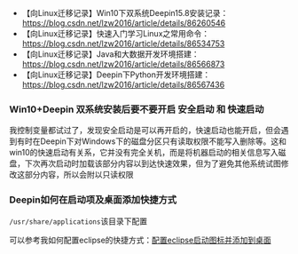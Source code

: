 - 【向Linux迁移记录】Win10下双系统Deepin15.8安装记录：https://blog.csdn.net/lzw2016/article/details/86260546
- 【向Linux迁移记录】快速入门学习Linux之常用命令：https://blog.csdn.net/lzw2016/article/details/86534753
- 【向Linux迁移记录】Java和大数据开发环境搭建：https://blog.csdn.net/lzw2016/article/details/86566873
- 【向Linux迁移记录】Deepin下Python开发环境搭建：https://blog.csdn.net/lzw2016/article/details/86567436



### Win10+Deepin 双系统安装后要不要开启 安全启动 和 快速启动

我控制变量都试过了，发现安全启动是可以再开启的，快速启动也能开启，但会遇到有时在Deepin下对Windows下的磁盘分区只有读取权限不能写入删除等。这和win10的快速启动有关系，它并没有完全关机，而是将机器启动的相关信息写入磁盘，下次再次启动时加载该部分内容以到达快速效果，但为了避免其他系统试图修改这部分内容，所以会附以只读权限



### Deepin如何在启动项及桌面添加快捷方式

`/usr/share/applications`该目录下配置

可以参考我如何配置eclipse的快捷方式：[配置eclipse启动图标并添加到桌面](https://github.com/josonle/Coding-Now/blob/master/Linux%E7%B3%BB%E7%BB%9F%E4%B8%8B%E5%BC%80%E5%8F%91%E7%8E%AF%E5%A2%83%E6%90%AD%E5%BB%BA/Deepin%E4%B8%8B%E6%90%AD%E5%BB%BAHadoop%E3%80%81Spark%E7%AD%89%E5%A4%A7%E6%95%B0%E6%8D%AE%E5%BC%80%E5%8F%91%E7%8E%AF%E5%A2%83.md#配置eclipse启动图标并添加到桌面) 